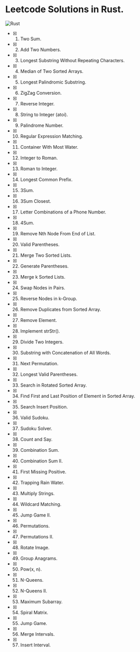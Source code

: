 # Leetcode Solutions in Rust.

![Rust](https://github.com/aguang-xyz/leetcode-rust/workflows/Rust/badge.svg)

- [x] 0001. Two Sum.
- [x] 0002. Add Two Numbers.
- [x] 0003. Longest Substring Without Repeating Characters.
- [x] 0004. Median of Two Sorted Arrays.
- [x] 0005. Longest Palindromic Substring.
- [x] 0006. ZigZag Conversion.
- [x] 0007. Reverse Integer.
- [x] 0008. String to Integer (atoi).
- [x] 0009. Palindrome Number.
- [x] 0010. Regular Expression Matching.
- [x] 0011. Container With Most Water.
- [x] 0012. Integer to Roman.
- [x] 0013. Roman to Integer.
- [x] 0014. Longest Common Prefix.
- [x] 0015. 3Sum.
- [x] 0016. 3Sum Closest.
- [x] 0017. Letter Combinations of a Phone Number.
- [x] 0018. 4Sum.
- [x] 0019. Remove Nth Node From End of List.
- [x] 0020. Valid Parentheses.
- [x] 0021. Merge Two Sorted Lists.
- [x] 0022. Generate Parentheses.
- [x] 0023. Merge k Sorted Lists.
- [x] 0024. Swap Nodes in Pairs.
- [x] 0025. Reverse Nodes in k-Group.
- [x] 0026. Remove Duplicates from Sorted Array.
- [x] 0027. Remove Element.
- [x] 0028. Implement strStr().
- [x] 0029. Divide Two Integers.
- [x] 0030. Substring with Concatenation of All Words.
- [x] 0031. Next Permutation.
- [x] 0032. Longest Valid Parentheses.
- [x] 0033. Search in Rotated Sorted Array.
- [x] 0034. Find First and Last Position of Element in Sorted Array.
- [x] 0035. Search Insert Position.
- [x] 0036. Valid Sudoku.
- [x] 0037. Sudoku Solver.
- [x] 0038. Count and Say.
- [x] 0039. Combination Sum.
- [x] 0040. Combination Sum II.
- [x] 0041. First Missing Positive.
- [x] 0042. Trapping Rain Water.
- [x] 0043. Multiply Strings.
- [x] 0044. Wildcard Matching.
- [x] 0045. Jump Game II.
- [x] 0046. Permutations.
- [x] 0047. Permutations II.
- [x] 0048. Rotate Image.
- [x] 0049. Group Anagrams.
- [x] 0050. Pow(x, n).
- [x] 0051. N-Queens.
- [x] 0052. N-Queens II.
- [x] 0053. Maximum Subarray.
- [x] 0054. Spiral Matrix.
- [x] 0055. Jump Game.
- [x] 0056. Merge Intervals.
- [x] 0057. Insert Interval.
